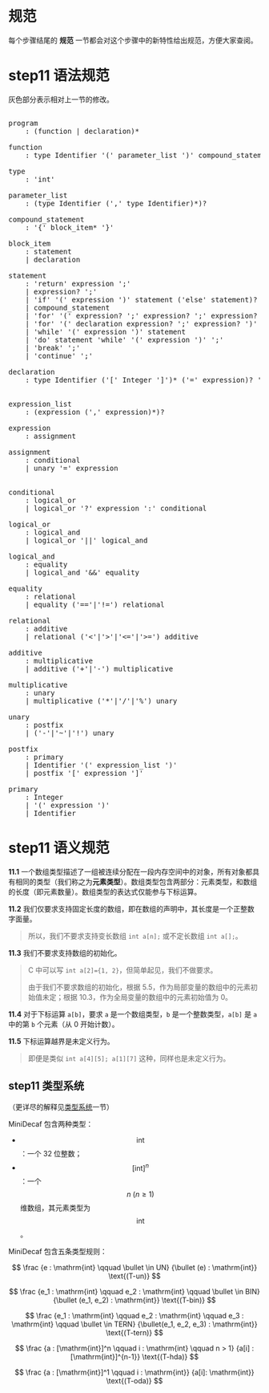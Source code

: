 # 规范
每个步骤结尾的 **规范** 一节都会对这个步骤中的新特性给出规范，方便大家查阅。

# step11 语法规范
灰色部分表示相对上一节的修改。
<pre id='vimCodeElement'>
<code></code>
<span class="SpecRuleStart">program</span>
<span class="SpecRuleIndicator">    :</span> <span class="SpecOperator">(</span><span class="SpecRule">function</span> <span class="SpecOperator">|</span> <span class="SpecRule">declaration</span><span class="SpecOperator">)*</span>

<span class="SpecRuleStart">function</span>
<span class="SpecRuleIndicator">    :</span> <span class="SpecRule">type</span> <span class="SpecToken">Identifier</span> <span class="SpecToken">'('</span> <span class="SpecRule">parameter_list</span> <span class="SpecToken">')'</span> <span class="SpecRule">compound_statement</span>

<span class="SpecRuleStart">type</span>
<span class="SpecRuleIndicator">    :</span> <span class="SpecToken">'int'</span>

<span class="SpecRuleStart">parameter_list</span>
<span class="SpecRuleIndicator">    :</span> <span class="SpecOperator">(</span><span class="SpecRule">type</span> <span class="SpecToken">Identifier</span> <span class="SpecOperator">(</span><span class="SpecToken">','</span> <span class="SpecRule">type</span> <span class="SpecToken">Identifier</span><span class="SpecOperator">)*)?</span>

<span class="SpecRuleStart">compound_statement</span>
<span class="SpecRuleIndicator">    :</span> <span class="SpecToken">'{'</span> <span class="SpecRule">block_item</span><span class="SpecOperator">*</span> <span class="SpecToken">'}'</span>

<span class="SpecRuleStart">block_item</span>
<span class="SpecRuleIndicator">    :</span> <span class="SpecRule">statement</span>
<span class="SpecRuleIndicator">    |</span> <span class="SpecRule">declaration</span>

<span class="SpecRuleStart">statement</span>
<span class="SpecRuleIndicator">    :</span> <span class="SpecToken">'return'</span> <span class="SpecRule">expression</span> <span class="SpecToken">';'</span>
<span class="SpecRuleIndicator">    |</span> <span class="SpecRule">expression</span><span class="SpecOperator">?</span> <span class="SpecToken">';'</span>
<span class="SpecRuleIndicator">    |</span> <span class="SpecToken">'if'</span> <span class="SpecToken">'('</span> <span class="SpecRule">expression</span> <span class="SpecToken">')'</span> <span class="SpecRule">statement</span> <span class="SpecOperator">(</span><span class="SpecToken">'else'</span> <span class="SpecRule">statement</span><span class="SpecOperator">)?</span>
<span class="SpecRuleIndicator">    |</span> <span class="SpecRule">compound_statement</span>
<span class="SpecRuleIndicator">    |</span> <span class="SpecToken">'for'</span> <span class="SpecToken">'('</span> <span class="SpecRule">expression</span><span class="SpecOperator">?</span> <span class="SpecToken">';'</span> <span class="SpecRule">expression</span><span class="SpecOperator">?</span> <span class="SpecToken">';'</span> <span class="SpecRule">expression</span><span class="SpecOperator">?</span> <span class="SpecToken">')'</span> <span class="SpecRule">statement</span>
<span class="SpecRuleIndicator">    |</span> <span class="SpecToken">'for'</span> <span class="SpecToken">'('</span> <span class="SpecRule">declaration</span> <span class="SpecRule">expression</span><span class="SpecOperator">?</span> <span class="SpecToken">';'</span> <span class="SpecRule">expression</span><span class="SpecOperator">?</span> <span class="SpecToken">')'</span> <span class="SpecRule">statement</span>
<span class="SpecRuleIndicator">    |</span> <span class="SpecToken">'while'</span> <span class="SpecToken">'('</span> <span class="SpecRule">expression</span> <span class="SpecToken">')'</span> <span class="SpecRule">statement</span>
<span class="SpecRuleIndicator">    |</span> <span class="SpecToken">'do'</span> <span class="SpecRule">statement</span> <span class="SpecToken">'while'</span> <span class="SpecToken">'('</span> <span class="SpecRule">expression</span> <span class="SpecToken">')'</span> <span class="SpecToken">';'</span>
<span class="SpecRuleIndicator">    |</span> <span class="SpecToken">'break'</span> <span class="SpecToken">';'</span>
<span class="SpecRuleIndicator">    |</span> <span class="SpecToken">'continue'</span> <span class="SpecToken">';'</span>

<span class="SpecRuleStart">declaration</span>
<div class="changed"><span class="SpecRuleIndicator">    :</span> <span class="SpecRule">type</span> <span class="SpecToken">Identifier</span> <span class="SpecOperator">(</span><span class="SpecToken">'['</span> <span class="SpecToken">Integer</span> <span class="SpecToken">']'</span><span class="SpecOperator">)*</span> <span class="SpecOperator">(</span><span class="SpecToken">'='</span> <span class="SpecRule">expression</span><span class="SpecOperator">)?</span> <span class="SpecToken">';'</span>
</div>

<span class="SpecRuleStart">expression_list</span>
<span class="SpecRuleIndicator">    :</span> <span class="SpecOperator">(</span><span class="SpecRule">expression</span> <span class="SpecOperator">(</span><span class="SpecToken">','</span> <span class="SpecRule">expression</span><span class="SpecOperator">)*)?</span>

<span class="SpecRuleStart">expression</span>
<span class="SpecRuleIndicator">    :</span> <span class="SpecRule">assignment</span>

<span class="SpecRuleStart">assignment</span>
<span class="SpecRuleIndicator">    :</span> <span class="SpecRule">conditional</span>
<div class="changed"><span class="SpecRuleIndicator">    |</span> <span class="SpecRule">unary</span> <span class="SpecToken">'='</span> <span class="SpecRule">expression</span>
</div>

<span class="SpecRuleStart">conditional</span>
<span class="SpecRuleIndicator">    :</span> <span class="SpecRule">logical_or</span>
<span class="SpecRuleIndicator">    |</span> <span class="SpecRule">logical_or</span> <span class="SpecToken">'?'</span> <span class="SpecRule">expression</span> <span class="SpecToken">':'</span> <span class="SpecRule">conditional</span>

<span class="SpecRuleStart">logical_or</span>
<span class="SpecRuleIndicator">    :</span> <span class="SpecRule">logical_and</span>
<span class="SpecRuleIndicator">    |</span> <span class="SpecRule">logical_or</span> <span class="SpecToken">'||'</span> <span class="SpecRule">logical_and</span>

<span class="SpecRuleStart">logical_and</span>
<span class="SpecRuleIndicator">    :</span> <span class="SpecRule">equality</span>
<span class="SpecRuleIndicator">    |</span> <span class="SpecRule">logical_and</span> <span class="SpecToken">'&amp;&amp;'</span> <span class="SpecRule">equality</span>

<span class="SpecRuleStart">equality</span>
<span class="SpecRuleIndicator">    :</span> <span class="SpecRule">relational</span>
<span class="SpecRuleIndicator">    |</span> <span class="SpecRule">equality</span> <span class="SpecOperator">(</span><span class="SpecToken">'=='</span><span class="SpecOperator">|</span><span class="SpecToken">'!='</span><span class="SpecOperator">)</span> <span class="SpecRule">relational</span>

<span class="SpecRuleStart">relational</span>
<span class="SpecRuleIndicator">    :</span> <span class="SpecRule">additive</span>
<span class="SpecRuleIndicator">    |</span> <span class="SpecRule">relational</span> <span class="SpecOperator">(</span><span class="SpecToken">'&lt;'</span><span class="SpecOperator">|</span><span class="SpecToken">'&gt;'</span><span class="SpecOperator">|</span><span class="SpecToken">'&lt;='</span><span class="SpecOperator">|</span><span class="SpecToken">'&gt;='</span><span class="SpecOperator">)</span> <span class="SpecRule">additive</span>

<span class="SpecRuleStart">additive</span>
<span class="SpecRuleIndicator">    :</span> <span class="SpecRule">multiplicative</span>
<span class="SpecRuleIndicator">    |</span> <span class="SpecRule">additive</span> <span class="SpecOperator">(</span><span class="SpecToken">'+'</span><span class="SpecOperator">|</span><span class="SpecToken">'-'</span><span class="SpecOperator">)</span> <span class="SpecRule">multiplicative</span>

<span class="SpecRuleStart">multiplicative</span>
<span class="SpecRuleIndicator">    :</span> <span class="SpecRule">unary</span>
<span class="SpecRuleIndicator">    |</span> <span class="SpecRule">multiplicative</span> <span class="SpecOperator">(</span><span class="SpecToken">'*'</span><span class="SpecOperator">|</span><span class="SpecToken">'/'</span><span class="SpecOperator">|</span><span class="SpecToken">'%'</span><span class="SpecOperator">)</span> <span class="SpecRule">unary</span>

<span class="SpecRuleStart">unary</span>
<span class="SpecRuleIndicator">    :</span> <span class="SpecRule">postfix</span>
<span class="SpecRuleIndicator">    |</span> <span class="SpecOperator">(</span><span class="SpecToken">'-'</span><span class="SpecOperator">|</span><span class="SpecToken">'~'</span><span class="SpecOperator">|</span><span class="SpecToken">'!'</span><span class="SpecOperator">)</span> <span class="SpecRule">unary</span>

<span class="SpecRuleStart">postfix</span>
<span class="SpecRuleIndicator">    :</span> <span class="SpecRule">primary</span>
<span class="SpecRuleIndicator">    |</span> <span class="SpecToken">Identifier</span> <span class="SpecToken">'('</span> <span class="SpecRule">expression_list</span> <span class="SpecToken">')'</span>
<div class="changed"><span class="SpecRuleIndicator">    |</span> <span class="SpecRule">postfix</span> <span class="SpecToken">'['</span> <span class="SpecRule">expression</span> <span class="SpecToken">']'</span>
</div>
<span class="SpecRuleStart">primary</span>
<span class="SpecRuleIndicator">    :</span> <span class="SpecToken">Integer</span>
<span class="SpecRuleIndicator">    |</span> <span class="SpecToken">'('</span> <span class="SpecRule">expression</span> <span class="SpecToken">')'</span>
<span class="SpecRuleIndicator">    |</span> <span class="SpecToken">Identifier</span>
</pre>

# step11 语义规范

**11.1** 一个数组类型描述了一组被连续分配在一段内存空间中的对象，所有对象都具有相同的类型（我们称之为**元素类型**）。数组类型包含两部分：元素类型，和数组的长度（即元素数量）。数组类型的表达式仅能参与下标运算。

**11.2** 我们仅要求支持固定长度的数组，即在数组的声明中，其长度是一个正整数字面量。
> 所以，我们不要求支持变长数组 `int a[n];` 或不定长数组 `int a[];`。

**11.3** 我们不要求支持数组的初始化。
> C 中可以写 `int a[2]={1, 2}`，但简单起见，我们不做要求。
> 
> 由于我们不要求数组的初始化，根据 5.5，作为局部变量的数组中的元素初始值未定；根据 10.3，作为全局变量的数组中的元素初始值为 0。

**11.4** 对于下标运算 `a[b]`，要求 `a` 是一个数组类型，`b` 是一个整数类型，`a[b]` 是 `a` 中的第 `b` 个元素（从 0 开始计数）。

**11.5** 下标运算越界是未定义行为。
> 即便是类似 `int a[4][5]; a[1][7]` 这种，同样也是未定义行为。

## step11 类型系统

（更详尽的解释见[类型系统](./typesystem.md)一节）

MiniDecaf 包含两种类型：
- $$\mathrm{int}$$：一个 32 位整数；
- $$[\mathrm{int}]^n$$：一个 $$n~(n \ge 1)$$ 维数组，其元素类型为 $$\mathrm{int}$$。

MiniDecaf 包含五条类型规则：

$$
\frac
{e : \mathrm{int} \qquad \bullet \in UN}
{\bullet (e) : \mathrm{int}}
\text{(T-un)}
$$

$$
\frac
{e_1 : \mathrm{int} \qquad e_2 : \mathrm{int} \qquad \bullet \in BIN}
{\bullet (e_1, e_2) : \mathrm{int}}
\text{(T-bin)}
$$

$$
\frac
{e_1 : \mathrm{int} \qquad e_2 : \mathrm{int} \qquad e_3 : \mathrm{int} \qquad \bullet \in TERN}
{\bullet(e_1, e_2, e_3) : \mathrm{int}}
\text{(T-tern)}
$$

$$
\frac
{a : [\mathrm{int}]^n \qquad i : \mathrm{int} \qquad n > 1}
{a[i] : [\mathrm{int}]^{n-1}}
\text{(T-hda)}
$$

$$
\frac
{a : [\mathrm{int}]^1 \qquad i : \mathrm{int}}
{a[i]: \mathrm{int}}
\text{(T-oda)}
$$
